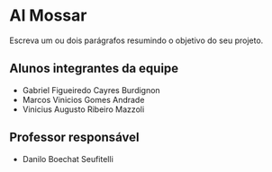 # Al Mossar
Escreva um ou dois parágrafos resumindo o objetivo do seu projeto.

## Alunos integrantes da equipe

* Gabriel Figueiredo Cayres Burdignon
* Marcos Vinicios Gomes Andrade
* Vinicius Augusto Ribeiro Mazzoli


## Professor responsável 

* Danilo Boechat Seufitelli


